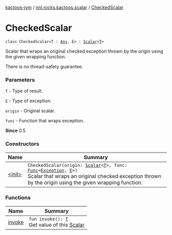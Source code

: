 [kactoos-jvm](../../index.md) / [nnl.rocks.kactoos.scalar](../index.md) / [CheckedScalar](./index.md)

# CheckedScalar

`class CheckedScalar<T : `[`Any`](https://kotlinlang.org/api/latest/jvm/stdlib/kotlin/-any/index.html)`, E> : `[`Scalar`](../../nnl.rocks.kactoos/-scalar/index.md)`<`[`T`](index.md#T)`>`

Scalar that wraps an original checked exception thrown by the origin using the given wrapping function.

There is no thread-safety guarantee.

### Parameters

`T` - Type of result.

`E` - Type of exception.

`origin` - Original scalar.

`func` - Function that wraps exception.

**Since**
0.5

### Constructors

| Name | Summary |
|---|---|
| [&lt;init&gt;](-init-.md) | `CheckedScalar(origin: `[`Scalar`](../../nnl.rocks.kactoos/-scalar/index.md)`<`[`T`](index.md#T)`>, func: `[`Func`](../../nnl.rocks.kactoos/-func/index.md)`<`[`Exception`](https://kotlinlang.org/api/latest/jvm/stdlib/kotlin/-exception/index.html)`, `[`E`](index.md#E)`>)`<br>Scalar that wraps an original checked exception thrown by the origin using the given wrapping function. |

### Functions

| Name | Summary |
|---|---|
| [invoke](invoke.md) | `fun invoke(): `[`T`](index.md#T)<br>Get value of this [Scalar](../../nnl.rocks.kactoos/-scalar/index.md) |

